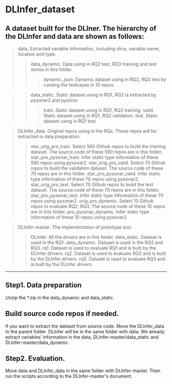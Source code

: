 # DLInfer_dataset
A dataset built for the DLIner. The hierarchy of the DLInfer and data are shown as follows:
---

>data. Extracted variable information, including slice, variable name, location and type.
>>data_dynamic. Data using in RQ2 test, RQ3 training and test stores in this folder.
>>>dynamic_json. Dynamic dataset using in RQ2, RQ3 test by running the testcases in 10 repos.

>>data_static. Static dataset using in RQ1, RQ2 is extracted by pysonar2 and pyslicer.
>>>train. Static dataset using in RQ1, RQ2 training.
>>>valid. Static dataset using in RQ1, RQ2 validation.
>>>test. Static dataset using in RQ1 test.

>DLInfer_data. Original repos using in the RQs. These repos will be extracted in data preparation.
>>star_orig_pro_train. Select 560 Github repos to build the training dataset. The source code of these 560 repos are in this folder.
>>star_pro_pysonar_train. Infer static type information of these 560 repos using pysonar2.
>>star_orig_pro_valid. Select 70 Github repos to build the validation dataset. The source code of these 70 repos are in this folder.
>>star_pro_pysonar_valid. Infer static type information of these 70 repos using pysonar2.
>>star_orig_pro_test. Select 70 Github repos to build the test dataset. The source code of these 70 repos are in this folder.
>>star_pro_pysonar_test. Infer static type information of these 70 repos using pysonar2.
>>orig_pro_dynamic. Select 10 Github repos to evaluate RQ2, RQ3. The source code of these 10 repos are in this folder.
>>pro_pysonar_dynamic. Infer static type information of these 10 repos using pysonar2.

> DLInfer-master. The implementation of prototype tool.
>>DLInfer. All the drivers are in this folder.
>>data_static. Dataset is used in the RQ1.
>>data_dynamic. Dataset is used in the RQ2 and RQ3.
>>rq1. Dataset is used to evaluate RQ1 and is built by the DLInfer drivers.
>>rq2. Dataset is used to evaluate RQ2 and is built by the DLInfer drivers.
>>rq3. Dataset is used to evaluate RQ3 and is built by the DLInfer drivers.
---
## Step1. Data preparation
Unzip the *.zip in the data_dynamic and data_static. 

## Build source code repos if needed.
If you want to extract the dataset from source code. Move the DLInfer_data to the parent folder. DLInfer will be in the same folder with data. We already extract variables' information in the data, DLInfer-master/data_static and DLInfer-master/data_dynamic.
## Step2. Evaluation.
Move data and DLInfer_data in the same folder with DLInfer-master. Then run the scripts according to the DLInfer-master's document.

